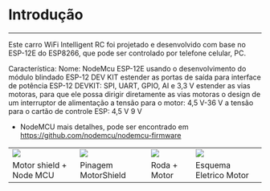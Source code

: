 
# Introdução 
------------

Este carro WiFi Intelligent RC foi projetado e desenvolvido com base no ESP-12E do ESP8266, que pode ser controlado por telefone celular, PC. 
 
Característica:
Nome: NodeMcu ESP-12E
usando o desenvolvimento do módulo blindado ESP-12 DEV KIT
estender as portas de saída para interface de potência ESP-12 DEVKIT: SPI, UART, GPIO, AI e 3,3 V
estender as vias motoras, para que ele possa dirigir diretamente as vias motoras
o design de um interruptor de alimentação
a tensão para o motor: 4,5 V-36 V
a tensão para o cartão de controle ESP: 4,5 V 9 V

* NodeMCU mais detalhes, pode ser encontrado em https://github.com/nodemcu/nodemcu-firmware

<table class="table table-hover table-striped table-bordered>
 <tr align="center">
  <td> <img src="https://c.76.my/Malaysia/nodemcu-motor-shield-board-l293d-esp8266-nodemcu-v2-npstore-1706-05-NPSTORE@1.jpg"> </td>
  <td> <img src="https://uploads.filipeflop.com/2017/07/6WL46_4.jpg"</td>
  <td> <img src="https://uploads.filipeflop.com/2017/07/3-31.jpg" </td>  
  <td><img src="https://uploads.filipeflop.com/2017/07/5-9.jpg"></td>
 </tr>
 <tr aling="center">
                                                                <td> Motor shield + Node MCU </td>
                                                                <td> Pinagem MotorShield</td>
                                                                <td> Roda + Motor </td>
                   <td> Esquema Eletrico Motor</td>
 </tr>
 </table>









